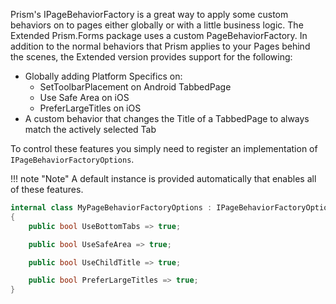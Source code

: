 Prism's IPageBehaviorFactory is a great way to apply some custom behaviors on to pages either globally or with a little business logic. The Extended Prism.Forms package uses a custom PageBehaviorFactory. In addition to the normal behaviors that Prism applies to your Pages behind the scenes, the Extended version provides support for the following:

- Globally adding Platform Specifics on:
  - SetToolbarPlacement on Android TabbedPage
  - Use Safe Area on iOS
  - PreferLargeTitles on iOS
- A custom behavior that changes the Title of a TabbedPage to always match the actively selected Tab

To control these features you simply need to register an implementation of `IPageBehaviorFactoryOptions`.

!!! note "Note"
    A default instance is provided automatically that enables all of these features.

```c#
internal class MyPageBehaviorFactoryOptions : IPageBehaviorFactoryOptions
{
    public bool UseBottomTabs => true;

    public bool UseSafeArea => true;

    public bool UseChildTitle => true;

    public bool PreferLargeTitles => true;
}
```